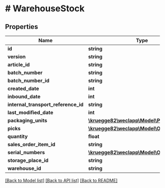 # # WarehouseStock

## Properties

Name | Type | Description | Notes
------------ | ------------- | ------------- | -------------
**id** | **string** |  | [optional]
**version** | **string** |  | [optional]
**article_id** | **string** |  |
**batch_number** | **string** |  | [optional]
**batch_number_id** | **string** |  | [optional]
**created_date** | **int** |  | [optional]
**inbound_date** | **int** |  |
**internal_transport_reference_id** | **string** |  | [optional]
**last_modified_date** | **int** |  | [optional]
**packaging_units** | [**\kruegge82\weclapp\Model\PackagingUnit[]**](PackagingUnit.md) |  | [optional]
**picks** | [**\kruegge82\weclapp\Model\OnlyId[]**](OnlyId.md) |  | [optional]
**quantity** | **float** |  | [optional]
**sales_order_item_id** | **string** |  | [optional]
**serial_numbers** | [**\kruegge82\weclapp\Model\OnlyId[]**](OnlyId.md) |  | [optional]
**storage_place_id** | **string** |  |
**warehouse_id** | **string** |  |

[[Back to Model list]](../../README.md#models) [[Back to API list]](../../README.md#endpoints) [[Back to README]](../../README.md)
